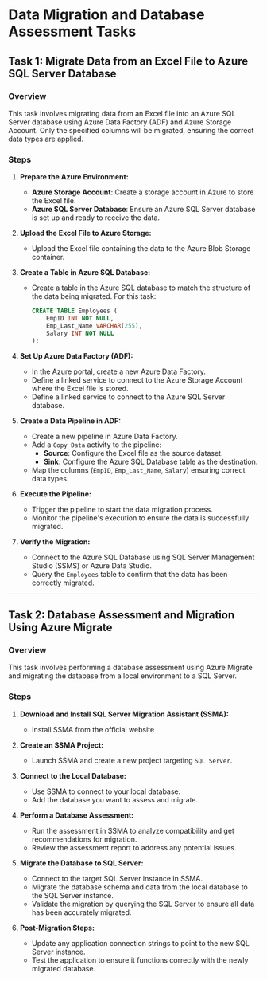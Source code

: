 # Data Migration and Database Assessment Tasks

## Task 1: Migrate Data from an Excel File to Azure SQL Server Database

### Overview

This task involves migrating data from an Excel file into an Azure SQL Server database using Azure Data Factory (ADF) and Azure Storage Account. Only the specified columns will be migrated, ensuring the correct data types are applied.

### Steps

1. **Prepare the Azure Environment:**

   - **Azure Storage Account**: Create a storage account in Azure to store the Excel file.
   - **Azure SQL Server Database**: Ensure an Azure SQL Server database is set up and ready to receive the data.

2. **Upload the Excel File to Azure Storage:**

   - Upload the Excel file containing the data to the Azure Blob Storage container.

3. **Create a Table in Azure SQL Database:**

   - Create a table in the Azure SQL database to match the structure of the data being migrated. For this task:
     ```sql
     CREATE TABLE Employees (
         EmpID INT NOT NULL,
         Emp_Last_Name VARCHAR(255),
         Salary INT NOT NULL
     );
     ```

4. **Set Up Azure Data Factory (ADF):**

   - In the Azure portal, create a new Azure Data Factory.
   - Define a linked service to connect to the Azure Storage Account where the Excel file is stored.
   - Define a linked service to connect to the Azure SQL Server database.

5. **Create a Data Pipeline in ADF:**

   - Create a new pipeline in Azure Data Factory.
   - Add a `Copy Data` activity to the pipeline:
     - **Source**: Configure the Excel file as the source dataset.
     - **Sink**: Configure the Azure SQL Database table as the destination.
   - Map the columns (`EmpID`, `Emp_Last_Name`, `Salary`) ensuring correct data types.

6. **Execute the Pipeline:**

   - Trigger the pipeline to start the data migration process.
   - Monitor the pipeline's execution to ensure the data is successfully migrated.

7. **Verify the Migration:**
   - Connect to the Azure SQL Database using SQL Server Management Studio (SSMS) or Azure Data Studio.
   - Query the `Employees` table to confirm that the data has been correctly migrated.

---

## Task 2: Database Assessment and Migration Using Azure Migrate

### Overview

This task involves performing a database assessment using Azure Migrate and migrating the database from a local environment to a SQL Server.

### Steps

1. **Download and Install SQL Server Migration Assistant (SSMA):**

   - Install SSMA from the official website

2. **Create an SSMA Project:**

   - Launch SSMA and create a new project targeting `SQL Server`.

3. **Connect to the Local Database:**

   - Use SSMA to connect to your local database.
   - Add the database you want to assess and migrate.

4. **Perform a Database Assessment:**

   - Run the assessment in SSMA to analyze compatibility and get recommendations for migration.
   - Review the assessment report to address any potential issues.

5. **Migrate the Database to SQL Server:**

   - Connect to the target SQL Server instance in SSMA.
   - Migrate the database schema and data from the local database to the SQL Server instance.
   - Validate the migration by querying the SQL Server to ensure all data has been accurately migrated.

6. **Post-Migration Steps:**
   - Update any application connection strings to point to the new SQL Server instance.
   - Test the application to ensure it functions correctly with the newly migrated database.
